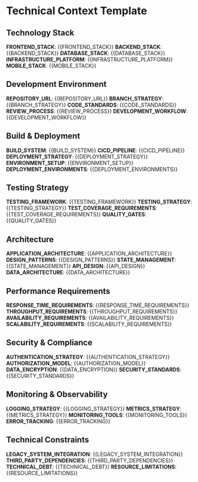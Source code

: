 # Technical Context Template

## Technology Stack
**FRONTEND_STACK**: {{FRONTEND_STACK}}
**BACKEND_STACK**: {{BACKEND_STACK}}
**DATABASE_STACK**: {{DATABASE_STACK}}
**INFRASTRUCTURE_PLATFORM**: {{INFRASTRUCTURE_PLATFORM}}
**MOBILE_STACK**: {{MOBILE_STACK}}

## Development Environment
**REPOSITORY_URL**: {{REPOSITORY_URL}}
**BRANCH_STRATEGY**: {{BRANCH_STRATEGY}}
**CODE_STANDARDS**: {{CODE_STANDARDS}}
**REVIEW_PROCESS**: {{REVIEW_PROCESS}}
**DEVELOPMENT_WORKFLOW**: {{DEVELOPMENT_WORKFLOW}}

## Build & Deployment
**BUILD_SYSTEM**: {{BUILD_SYSTEM}}
**CICD_PIPELINE**: {{CICD_PIPELINE}}
**DEPLOYMENT_STRATEGY**: {{DEPLOYMENT_STRATEGY}}
**ENVIRONMENT_SETUP**: {{ENVIRONMENT_SETUP}}
**DEPLOYMENT_ENVIRONMENTS**: {{DEPLOYMENT_ENVIRONMENTS}}

## Testing Strategy
**TESTING_FRAMEWORK**: {{TESTING_FRAMEWORK}}
**TESTING_STRATEGY**: {{TESTING_STRATEGY}}
**TEST_COVERAGE_REQUIREMENTS**: {{TEST_COVERAGE_REQUIREMENTS}}
**QUALITY_GATES**: {{QUALITY_GATES}}

## Architecture
**APPLICATION_ARCHITECTURE**: {{APPLICATION_ARCHITECTURE}}
**DESIGN_PATTERNS**: {{DESIGN_PATTERNS}}
**STATE_MANAGEMENT**: {{STATE_MANAGEMENT}}
**API_DESIGN**: {{API_DESIGN}}
**DATA_ARCHITECTURE**: {{DATA_ARCHITECTURE}}

## Performance Requirements
**RESPONSE_TIME_REQUIREMENTS**: {{RESPONSE_TIME_REQUIREMENTS}}
**THROUGHPUT_REQUIREMENTS**: {{THROUGHPUT_REQUIREMENTS}}
**AVAILABILITY_REQUIREMENTS**: {{AVAILABILITY_REQUIREMENTS}}
**SCALABILITY_REQUIREMENTS**: {{SCALABILITY_REQUIREMENTS}}

## Security & Compliance
**AUTHENTICATION_STRATEGY**: {{AUTHENTICATION_STRATEGY}}
**AUTHORIZATION_MODEL**: {{AUTHORIZATION_MODEL}}
**DATA_ENCRYPTION**: {{DATA_ENCRYPTION}}
**SECURITY_STANDARDS**: {{SECURITY_STANDARDS}}

## Monitoring & Observability
**LOGGING_STRATEGY**: {{LOGGING_STRATEGY}}
**METRICS_STRATEGY**: {{METRICS_STRATEGY}}
**MONITORING_TOOLS**: {{MONITORING_TOOLS}}
**ERROR_TRACKING**: {{ERROR_TRACKING}}

## Technical Constraints
**LEGACY_SYSTEM_INTEGRATION**: {{LEGACY_SYSTEM_INTEGRATION}}
**THIRD_PARTY_DEPENDENCIES**: {{THIRD_PARTY_DEPENDENCIES}}
**TECHNICAL_DEBT**: {{TECHNICAL_DEBT}}
**RESOURCE_LIMITATIONS**: {{RESOURCE_LIMITATIONS}}